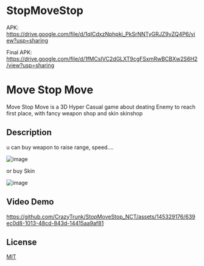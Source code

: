 # StopMoveStop
APK:
https://drive.google.com/file/d/1qICdxzNphpki_PkSrNNTyGRJZ9vZQ4P6/view?usp=sharing

Final APK:
https://drive.google.com/file/d/1fMCsIVC2dGLXT9cgFSxmRwBCBXw2S6H2/view?usp=sharing
# Move Stop Move

Move Stop Move is a 3D Hyper Casual game about deating Enemy to reach first place, with fancy weapon shop and skin skinshop
## Description

u can buy weapon to raise range, speed....


![image](https://github.com/CrazyTrunk/StopMoveStop_NCT/assets/145329176/7f9789c6-e233-4f25-bb48-b7d9f3b91b10)


or buy Skin


![image](https://github.com/CrazyTrunk/StopMoveStop_NCT/assets/145329176/57c58974-83d4-420a-9b02-0575130d6816)



## Video Demo

https://github.com/CrazyTrunk/StopMoveStop_NCT/assets/145329176/639ec0d8-1013-48cd-843d-14415aa9af81



## License

[MIT](https://choosealicense.com/licenses/mit/)
